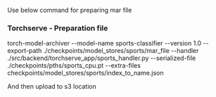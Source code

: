 Use below command for preparing mar file 

### Torchserve - Preparation file

torch-model-archiver   --model-name sports-classifier     --version 1.0      --export-path ./checkpoints/model_stores/sports/mar_file  --handler  ./src/backend/torchserve_app/sports_handler.py      --serialized-file ./checkpoints/pths/sports_cpu.pt     --extra-files checkpoints/model_stores/sports/index_to_name.json

And then upload to s3 location

